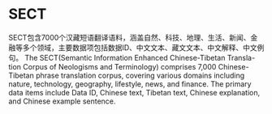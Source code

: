 # SECT
SECT包含7000个汉藏短语翻译语料，涵盖自然、科技、地理、生活、新闻、金融等多个领域，主要数据项包括数据ID、中文文本、藏文文本、中文解释、中文例句。
The SECT(Semantic Information Enhanced Chinese-Tibetan Transla-tion Corpus of Neologisms and Terminology) comprises 7,000 Chinese-Tibetan phrase translation corpus, covering various domains including nature, technology, geography, lifestyle, news, and finance. The primary data items include Data ID, Chinese text, Tibetan text, Chinese explanation, and Chinese example sentence.

